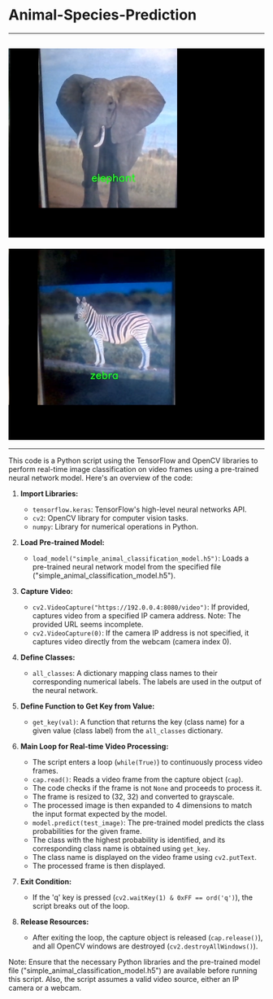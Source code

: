 # Animal-Species-Prediction
---------------------------------------------------------------------------------------
![](https://github.com/developer-venish/Animal-Species-Prediction/blob/main/e.png)
---------------------------------------------------------------------------------------
![](https://github.com/developer-venish/Animal-Species-Prediction/blob/main/2.png)

---------------------------------------------------------------------------------------
This code is a Python script using the TensorFlow and OpenCV libraries to perform real-time image classification on video frames using a pre-trained neural network model. 
Here's an overview of the code:

1. **Import Libraries:**
   - `tensorflow.keras`: TensorFlow's high-level neural networks API.
   - `cv2`: OpenCV library for computer vision tasks.
   - `numpy`: Library for numerical operations in Python.

2. **Load Pre-trained Model:**
   - `load_model("simple_animal_classification_model.h5")`: Loads a pre-trained neural network model from the specified file ("simple_animal_classification_model.h5").

3. **Capture Video:**
   - `cv2.VideoCapture("https://192.0.0.4:8080/video")`: If provided, captures video from a specified IP camera address. Note: The provided URL seems incomplete.
   - `cv2.VideoCapture(0)`: If the camera IP address is not specified, it captures video directly from the webcam (camera index 0).

4. **Define Classes:**
   - `all_classes`: A dictionary mapping class names to their corresponding numerical labels. The labels are used in the output of the neural network.

5. **Define Function to Get Key from Value:**
   - `get_key(val)`: A function that returns the key (class name) for a given value (class label) from the `all_classes` dictionary.

6. **Main Loop for Real-time Video Processing:**
   - The script enters a loop (`while(True)`) to continuously process video frames.
   - `cap.read()`: Reads a video frame from the capture object (`cap`).
   - The code checks if the frame is not `None` and proceeds to process it.
   - The frame is resized to (32, 32) and converted to grayscale.
   - The processed image is then expanded to 4 dimensions to match the input format expected by the model.
   - `model.predict(test_image)`: The pre-trained model predicts the class probabilities for the given frame.
   - The class with the highest probability is identified, and its corresponding class name is obtained using `get_key`.
   - The class name is displayed on the video frame using `cv2.putText`.
   - The processed frame is then displayed.

7. **Exit Condition:**
   - If the 'q' key is pressed (`cv2.waitKey(1) & 0xFF == ord('q')`), the script breaks out of the loop.

8. **Release Resources:**
   - After exiting the loop, the capture object is released (`cap.release()`), and all OpenCV windows are destroyed (`cv2.destroyAllWindows()`).

Note: Ensure that the necessary Python libraries and the pre-trained model file ("simple_animal_classification_model.h5") are available before running this script. Also, the script assumes a valid video source, either an IP camera or a webcam.

